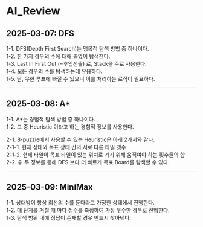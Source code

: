 # AI_Review

## 2025-03-07: DFS ##  
1-1. DFS(Depth First Search)는 맹목적 탐색 방법 중 하나이다. \
1-2. 한 가지 경우의 수에 대해 끝없이 탐색한다. \
1-3. Last In First Out (=후입선출) 로, Stack을 주로 사용한다. \
1-4. 모든 경우의 수를 탐색하는데 유용하다. \
1-5. 단, 무한 루프에 빠질 수 있으니 이를 처리하는 로직이 필요하다.

----

## 2025-03-08: A* ##  
1-1. A*는 경험적 탐색 방법 중 하나이다. \
1-2. 그 중 Heuristic 이라고 하는 경험적 정보를 사용한다.

2-1. 8-puzzle에서 사용할 수 있는 Heuristic은 아래 2가지와 같다. \
2-1-1. 현재 상태와 목표 상태 간의 서로 다른 타일 갯수 \
2-1-2. 현재 타일이 목표 타일이 있는 위치로 가기 위해 움직여야 하는 횟수들의 합 \
2-2. 위 두 정보를 통해 DFS 보다 더 빠르게 목표 Board를 탐색할 수 있다.

----

## 2025-03-09: MiniMax ##  
1-1. 상대방이 항상 최선의 수를 둔다라고 가정한 상태에서 진행한다. \
1-2. 매 단계를 거칠 때 마다 점수를 측정하여 가장 우수한 경우로 진행한다. \
1-3. 탐색 범위 내에 정답이 존재할 경우 반드시 찾아낸다. 